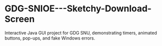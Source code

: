 # GDG-SNIOE---Sketchy-Download-Screen
Interactive Java GUI project for GDG SNU, demonstrating timers, animated buttons, pop-ups, and fake Windows errors.
